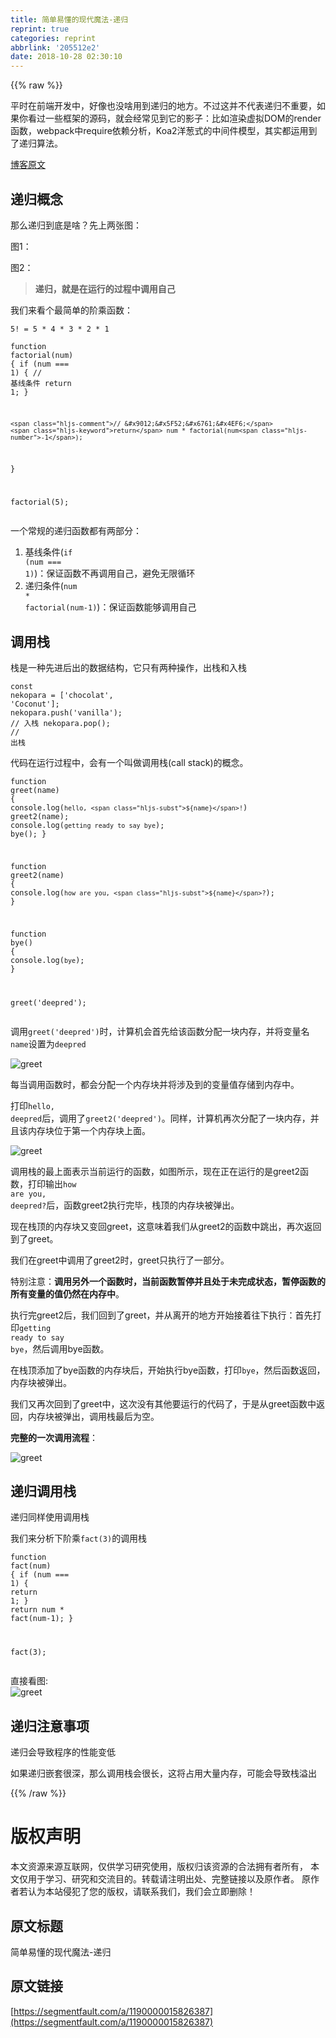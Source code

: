 ```yaml
---
title: 简单易懂的现代魔法-递归
reprint: true
categories: reprint
abbrlink: '205512e2'
date: 2018-10-28 02:30:10
---
```


{{% raw %}}
<p>&#x5E73;&#x65F6;&#x5728;&#x524D;&#x7AEF;&#x5F00;&#x53D1;&#x4E2D;&#xFF0C;&#x597D;&#x50CF;&#x4E5F;&#x6CA1;&#x5565;&#x7528;&#x5230;&#x9012;&#x5F52;&#x7684;&#x5730;&#x65B9;&#x3002;&#x4E0D;&#x8FC7;&#x8FD9;&#x5E76;&#x4E0D;&#x4EE3;&#x8868;&#x9012;&#x5F52;&#x4E0D;&#x91CD;&#x8981;&#xFF0C;&#x5982;&#x679C;&#x4F60;&#x770B;&#x8FC7;&#x4E00;&#x4E9B;&#x6846;&#x67B6;&#x7684;&#x6E90;&#x7801;&#xFF0C;&#x5C31;&#x4F1A;&#x7ECF;&#x5E38;&#x89C1;&#x5230;&#x5B83;&#x7684;&#x5F71;&#x5B50;&#xFF1A;&#x6BD4;&#x5982;&#x6E32;&#x67D3;&#x865A;&#x62DF;DOM&#x7684;render&#x51FD;&#x6570;&#xFF0C;webpack&#x4E2D;require&#x4F9D;&#x8D56;&#x5206;&#x6790;&#xFF0C;Koa2&#x6D0B;&#x8471;&#x5F0F;&#x7684;&#x4E2D;&#x95F4;&#x4EF6;&#x6A21;&#x578B;&#xFF0C;&#x5176;&#x5B9E;&#x90FD;&#x8FD0;&#x7528;&#x5230;&#x4E86;&#x9012;&#x5F52;&#x7B97;&#x6CD5;&#x3002;</p><p><a href="http://anata.me/" rel="nofollow noreferrer" target="_blank">&#x535A;&#x5BA2;&#x539F;&#x6587;</a></p><h2 id="articleHeader0">&#x9012;&#x5F52;&#x6982;&#x5FF5;</h2><p>&#x90A3;&#x4E48;&#x9012;&#x5F52;&#x5230;&#x5E95;&#x662F;&#x5565;&#xFF1F;&#x5148;&#x4E0A;&#x4E24;&#x5F20;&#x56FE;&#xFF1A;</p><p>&#x56FE;1&#xFF1A;<span class="img-wrap"><img data-src="/img/remote/1460000015826390?w=427&amp;h=540" src="https://static.alili.tech/img/remote/1460000015826390?w=427&amp;h=540" alt="" title="" style="cursor:pointer;display:inline"></span></p><p>&#x56FE;2&#xFF1A;<span class="img-wrap"><img data-src="/img/remote/1460000015826391?w=960&amp;h=600" src="https://static.alili.tech/img/remote/1460000015826391?w=960&amp;h=600" alt="" title="" style="cursor:pointer;display:inline"></span></p><blockquote><strong>&#x9012;&#x5F52;&#xFF0C;&#x5C31;&#x662F;&#x5728;&#x8FD0;&#x884C;&#x7684;&#x8FC7;&#x7A0B;&#x4E2D;&#x8C03;&#x7528;&#x81EA;&#x5DF1;</strong></blockquote><p>&#x6211;&#x4EEC;&#x6765;&#x770B;&#x4E2A;&#x6700;&#x7B80;&#x5355;&#x7684;&#x9636;&#x4E58;&#x51FD;&#x6570;&#xFF1A;</p><div class="widget-codetool" style="display:none"><div class="widget-codetool--inner"><span class="selectCode code-tool" data-toggle="tooltip" data-placement="top" title="" data-original-title="&#x5168;&#x9009;"></span> <span type="button" class="copyCode code-tool" data-toggle="tooltip" data-placement="top" data-clipboard-text="5! = 5 * 4 * 3 * 2 * 1" title="" data-original-title="&#x590D;&#x5236;"></span> <span type="button" class="saveToNote code-tool" data-toggle="tooltip" data-placement="top" title="" data-original-title="&#x653E;&#x8FDB;&#x7B14;&#x8BB0;"></span></div></div><pre class="javascript hljs"><code class="javascript" style="word-break:break-word;white-space:initial"><span class="hljs-number">5</span>! = <span class="hljs-number">5</span> * <span class="hljs-number">4</span> * <span class="hljs-number">3</span> * <span class="hljs-number">2</span> * <span class="hljs-number">1</span></code></pre><div class="widget-codetool" style="display:none"><div class="widget-codetool--inner"><span class="selectCode code-tool" data-toggle="tooltip" data-placement="top" title="" data-original-title="&#x5168;&#x9009;"></span> <span type="button" class="copyCode code-tool" data-toggle="tooltip" data-placement="top" data-clipboard-text="function factorial(num) {
    if (num === 1) { // &#x57FA;&#x7EBF;&#x6761;&#x4EF6;
        return 1;
    }

    // &#x9012;&#x5F52;&#x6761;&#x4EF6;
    return num * factorial(num-1);
}

factorial(5);" title="" data-original-title="&#x590D;&#x5236;"></span> <span type="button" class="saveToNote code-tool" data-toggle="tooltip" data-placement="top" title="" data-original-title="&#x653E;&#x8FDB;&#x7B14;&#x8BB0;"></span></div></div><pre class="javascript hljs"><code class="javascript"><span class="hljs-function"><span class="hljs-keyword">function</span> <span class="hljs-title">factorial</span>(<span class="hljs-params">num</span>) </span>{
    <span class="hljs-keyword">if</span> (num === <span class="hljs-number">1</span>) { <span class="hljs-comment">// &#x57FA;&#x7EBF;&#x6761;&#x4EF6;</span>
        <span class="hljs-keyword">return</span> <span class="hljs-number">1</span>;
    }

    <span class="hljs-comment">// &#x9012;&#x5F52;&#x6761;&#x4EF6;</span>
    <span class="hljs-keyword">return</span> num * factorial(num<span class="hljs-number">-1</span>);
}

factorial(<span class="hljs-number">5</span>);</code></pre><p>&#x4E00;&#x4E2A;&#x5E38;&#x89C4;&#x7684;&#x9012;&#x5F52;&#x51FD;&#x6570;&#x90FD;&#x6709;&#x4E24;&#x90E8;&#x5206;&#xFF1A;</p><ol><li>&#x57FA;&#x7EBF;&#x6761;&#x4EF6;(<code>if (num === 1)</code>)&#xFF1A;&#x4FDD;&#x8BC1;&#x51FD;&#x6570;&#x4E0D;&#x518D;&#x8C03;&#x7528;&#x81EA;&#x5DF1;&#xFF0C;&#x907F;&#x514D;&#x65E0;&#x9650;&#x5FAA;&#x73AF;</li><li>&#x9012;&#x5F52;&#x6761;&#x4EF6;(<code>num * factorial(num-1)</code>)&#xFF1A;&#x4FDD;&#x8BC1;&#x51FD;&#x6570;&#x80FD;&#x591F;&#x8C03;&#x7528;&#x81EA;&#x5DF1;</li></ol><h2 id="articleHeader1">&#x8C03;&#x7528;&#x6808;</h2><p>&#x6808;&#x662F;&#x4E00;&#x79CD;&#x5148;&#x8FDB;&#x540E;&#x51FA;&#x7684;&#x6570;&#x636E;&#x7ED3;&#x6784;&#xFF0C;&#x5B83;&#x53EA;&#x6709;&#x4E24;&#x79CD;&#x64CD;&#x4F5C;&#xFF0C;&#x51FA;&#x6808;&#x548C;&#x5165;&#x6808;</p><div class="widget-codetool" style="display:none"><div class="widget-codetool--inner"><span class="selectCode code-tool" data-toggle="tooltip" data-placement="top" title="" data-original-title="&#x5168;&#x9009;"></span> <span type="button" class="copyCode code-tool" data-toggle="tooltip" data-placement="top" data-clipboard-text="const nekopara = [&apos;chocolat&apos;, &apos;Coconut&apos;];
nekopara.push(&apos;vanilla&apos;); // &#x5165;&#x6808;
nekopara.pop(); // &#x51FA;&#x6808;" title="" data-original-title="&#x590D;&#x5236;"></span> <span type="button" class="saveToNote code-tool" data-toggle="tooltip" data-placement="top" title="" data-original-title="&#x653E;&#x8FDB;&#x7B14;&#x8BB0;"></span></div></div><pre class="javascript hljs"><code class="javascript"><span class="hljs-keyword">const</span> nekopara = [<span class="hljs-string">&apos;chocolat&apos;</span>, <span class="hljs-string">&apos;Coconut&apos;</span>];
nekopara.push(<span class="hljs-string">&apos;vanilla&apos;</span>); <span class="hljs-comment">// &#x5165;&#x6808;</span>
nekopara.pop(); <span class="hljs-comment">// &#x51FA;&#x6808;</span></code></pre><p>&#x4EE3;&#x7801;&#x5728;&#x8FD0;&#x884C;&#x8FC7;&#x7A0B;&#x4E2D;&#xFF0C;&#x4F1A;&#x6709;&#x4E00;&#x4E2A;&#x53EB;&#x505A;&#x8C03;&#x7528;&#x6808;(call stack)&#x7684;&#x6982;&#x5FF5;&#x3002;</p><div class="widget-codetool" style="display:none"><div class="widget-codetool--inner"><span class="selectCode code-tool" data-toggle="tooltip" data-placement="top" title="" data-original-title="&#x5168;&#x9009;"></span> <span type="button" class="copyCode code-tool" data-toggle="tooltip" data-placement="top" data-clipboard-text="function greet(name) {
    console.log(`hello, ${name}!`)
    greet2(name);
    console.log(`getting ready to say bye`);
    bye();
}

function greet2(name) {
    console.log(`how are you, ${name}?`);
}

function bye() {
    console.log(`bye`);
}

greet(&apos;deepred&apos;);" title="" data-original-title="&#x590D;&#x5236;"></span> <span type="button" class="saveToNote code-tool" data-toggle="tooltip" data-placement="top" title="" data-original-title="&#x653E;&#x8FDB;&#x7B14;&#x8BB0;"></span></div></div><pre class="javascript hljs"><code class="javascript"><span class="hljs-function"><span class="hljs-keyword">function</span> <span class="hljs-title">greet</span>(<span class="hljs-params">name</span>) </span>{
    <span class="hljs-built_in">console</span>.log(<span class="hljs-string">`hello, <span class="hljs-subst">${name}</span>!`</span>)
    greet2(name);
    <span class="hljs-built_in">console</span>.log(<span class="hljs-string">`getting ready to say bye`</span>);
    bye();
}

<span class="hljs-function"><span class="hljs-keyword">function</span> <span class="hljs-title">greet2</span>(<span class="hljs-params">name</span>) </span>{
    <span class="hljs-built_in">console</span>.log(<span class="hljs-string">`how are you, <span class="hljs-subst">${name}</span>?`</span>);
}

<span class="hljs-function"><span class="hljs-keyword">function</span> <span class="hljs-title">bye</span>(<span class="hljs-params"></span>) </span>{
    <span class="hljs-built_in">console</span>.log(<span class="hljs-string">`bye`</span>);
}

greet(<span class="hljs-string">&apos;deepred&apos;</span>);</code></pre><p>&#x8C03;&#x7528;<code>greet(&apos;deepred&apos;)</code>&#x65F6;&#xFF0C;&#x8BA1;&#x7B97;&#x673A;&#x4F1A;&#x9996;&#x5148;&#x7ED9;&#x8BE5;&#x51FD;&#x6570;&#x5206;&#x914D;&#x4E00;&#x5757;&#x5185;&#x5B58;&#xFF0C;&#x5E76;&#x5C06;&#x53D8;&#x91CF;&#x540D;<code>name</code>&#x8BBE;&#x7F6E;&#x4E3A;<code>deepred</code></p><p><span class="img-wrap"><img data-src="/img/remote/1460000015826392?w=290&amp;h=129" src="https://static.alili.tech/img/remote/1460000015826392?w=290&amp;h=129" alt="greet" title="greet" style="cursor:pointer;display:inline"></span></p><p>&#x6BCF;&#x5F53;&#x8C03;&#x7528;&#x51FD;&#x6570;&#x65F6;&#xFF0C;&#x90FD;&#x4F1A;&#x5206;&#x914D;&#x4E00;&#x4E2A;&#x5185;&#x5B58;&#x5757;&#x5E76;&#x5C06;&#x6D89;&#x53CA;&#x5230;&#x7684;&#x53D8;&#x91CF;&#x503C;&#x5B58;&#x50A8;&#x5230;&#x5185;&#x5B58;&#x4E2D;&#x3002;</p><p>&#x6253;&#x5370;<code>hello, deepred</code>&#x540E;&#xFF0C;&#x8C03;&#x7528;&#x4E86;<code>greet2(&apos;deepred&apos;)</code>&#x3002;&#x540C;&#x6837;&#xFF0C;&#x8BA1;&#x7B97;&#x673A;&#x518D;&#x6B21;&#x5206;&#x914D;&#x4E86;&#x4E00;&#x5757;&#x5185;&#x5B58;&#xFF0C;&#x5E76;&#x4E14;&#x8BE5;&#x5185;&#x5B58;&#x5757;&#x4F4D;&#x4E8E;&#x7B2C;&#x4E00;&#x4E2A;&#x5185;&#x5B58;&#x5757;&#x4E0A;&#x9762;&#x3002;</p><p><span class="img-wrap"><img data-src="/img/remote/1460000015826393?w=571&amp;h=352" src="https://static.alili.tech/img/remote/1460000015826393?w=571&amp;h=352" alt="greet" title="greet" style="cursor:pointer;display:inline"></span></p><p>&#x8C03;&#x7528;&#x6808;&#x7684;&#x6700;&#x4E0A;&#x9762;&#x8868;&#x793A;&#x5F53;&#x524D;&#x8FD0;&#x884C;&#x7684;&#x51FD;&#x6570;&#xFF0C;&#x5982;&#x56FE;&#x6240;&#x793A;&#xFF0C;&#x73B0;&#x5728;&#x6B63;&#x5728;&#x8FD0;&#x884C;&#x7684;&#x662F;greet2&#x51FD;&#x6570;&#xFF0C;&#x6253;&#x5370;&#x8F93;&#x51FA;<code>how are you, deepred?</code>&#x540E;&#xFF0C;&#x51FD;&#x6570;greet2&#x6267;&#x884C;&#x5B8C;&#x6BD5;&#xFF0C;&#x6808;&#x9876;&#x7684;&#x5185;&#x5B58;&#x5757;&#x88AB;&#x5F39;&#x51FA;&#x3002;</p><p>&#x73B0;&#x5728;&#x6808;&#x9876;&#x7684;&#x5185;&#x5B58;&#x5757;&#x53C8;&#x53D8;&#x56DE;greet&#xFF0C;&#x8FD9;&#x610F;&#x5473;&#x7740;&#x6211;&#x4EEC;&#x4ECE;greet2&#x7684;&#x51FD;&#x6570;&#x4E2D;&#x8DF3;&#x51FA;&#xFF0C;&#x518D;&#x6B21;&#x8FD4;&#x56DE;&#x5230;&#x4E86;greet&#x3002;</p><p>&#x6211;&#x4EEC;&#x5728;greet&#x4E2D;&#x8C03;&#x7528;&#x4E86;greet2&#x65F6;&#xFF0C;greet&#x53EA;&#x6267;&#x884C;&#x4E86;&#x4E00;&#x90E8;&#x5206;&#x3002;</p><p>&#x7279;&#x522B;&#x6CE8;&#x610F;&#xFF1A;<strong>&#x8C03;&#x7528;&#x53E6;&#x5916;&#x4E00;&#x4E2A;&#x51FD;&#x6570;&#x65F6;&#xFF0C;&#x5F53;&#x524D;&#x51FD;&#x6570;&#x6682;&#x505C;&#x5E76;&#x4E14;&#x5904;&#x4E8E;&#x672A;&#x5B8C;&#x6210;&#x72B6;&#x6001;&#xFF0C;&#x6682;&#x505C;&#x51FD;&#x6570;&#x7684;&#x6240;&#x6709;&#x53D8;&#x91CF;&#x7684;&#x503C;&#x4ECD;&#x7136;&#x5728;&#x5185;&#x5B58;&#x4E2D;</strong>&#x3002;</p><p>&#x6267;&#x884C;&#x5B8C;greet2&#x540E;&#xFF0C;&#x6211;&#x4EEC;&#x56DE;&#x5230;&#x4E86;greet&#xFF0C;&#x5E76;&#x4ECE;&#x79BB;&#x5F00;&#x7684;&#x5730;&#x65B9;&#x5F00;&#x59CB;&#x63A5;&#x7740;&#x5F80;&#x4E0B;&#x6267;&#x884C;&#xFF1A;&#x9996;&#x5148;&#x6253;&#x5370;<code>getting ready to say bye</code>&#xFF0C;&#x7136;&#x540E;&#x8C03;&#x7528;bye&#x51FD;&#x6570;&#x3002;</p><p>&#x5728;&#x6808;&#x9876;&#x6DFB;&#x52A0;&#x4E86;bye&#x51FD;&#x6570;&#x7684;&#x5185;&#x5B58;&#x5757;&#x540E;&#xFF0C;&#x5F00;&#x59CB;&#x6267;&#x884C;bye&#x51FD;&#x6570;&#xFF0C;&#x6253;&#x5370;<code>bye</code>&#xFF0C;&#x7136;&#x540E;&#x51FD;&#x6570;&#x8FD4;&#x56DE;&#xFF0C;&#x5185;&#x5B58;&#x5757;&#x88AB;&#x5F39;&#x51FA;&#x3002;</p><p>&#x6211;&#x4EEC;&#x53C8;&#x518D;&#x6B21;&#x56DE;&#x5230;&#x4E86;greet&#x4E2D;&#xFF0C;&#x8FD9;&#x6B21;&#x6CA1;&#x6709;&#x5176;&#x4ED6;&#x8981;&#x8FD0;&#x884C;&#x7684;&#x4EE3;&#x7801;&#x4E86;&#xFF0C;&#x4E8E;&#x662F;&#x4ECE;greet&#x51FD;&#x6570;&#x4E2D;&#x8FD4;&#x56DE;&#xFF0C;&#x5185;&#x5B58;&#x5757;&#x88AB;&#x5F39;&#x51FA;&#xFF0C;&#x8C03;&#x7528;&#x6808;&#x6700;&#x540E;&#x4E3A;&#x7A7A;&#x3002;</p><p><strong>&#x5B8C;&#x6574;&#x7684;&#x4E00;&#x6B21;&#x8C03;&#x7528;&#x6D41;&#x7A0B;</strong>&#xFF1A;</p><p><span class="img-wrap"><img data-src="/img/remote/1460000015826394?w=309&amp;h=354" src="https://static.alili.tech/img/remote/1460000015826394?w=309&amp;h=354" alt="greet" title="greet" style="cursor:pointer;display:inline"></span></p><h2 id="articleHeader2">&#x9012;&#x5F52;&#x8C03;&#x7528;&#x6808;</h2><p>&#x9012;&#x5F52;&#x540C;&#x6837;&#x4F7F;&#x7528;&#x8C03;&#x7528;&#x6808;</p><p>&#x6211;&#x4EEC;&#x6765;&#x5206;&#x6790;&#x4E0B;&#x9636;&#x4E58;<code>fact(3)</code>&#x7684;&#x8C03;&#x7528;&#x6808;</p><div class="widget-codetool" style="display:none"><div class="widget-codetool--inner"><span class="selectCode code-tool" data-toggle="tooltip" data-placement="top" title="" data-original-title="&#x5168;&#x9009;"></span> <span type="button" class="copyCode code-tool" data-toggle="tooltip" data-placement="top" data-clipboard-text="function fact(num) {
   if (num === 1) { 
       return 1;
   }
   return num * fact(num-1);
}

fact(3);" title="" data-original-title="&#x590D;&#x5236;"></span> <span type="button" class="saveToNote code-tool" data-toggle="tooltip" data-placement="top" title="" data-original-title="&#x653E;&#x8FDB;&#x7B14;&#x8BB0;"></span></div></div><pre class="javascript hljs"><code class="javascript"><span class="hljs-function"><span class="hljs-keyword">function</span> <span class="hljs-title">fact</span>(<span class="hljs-params">num</span>) </span>{
   <span class="hljs-keyword">if</span> (num === <span class="hljs-number">1</span>) { 
       <span class="hljs-keyword">return</span> <span class="hljs-number">1</span>;
   }
   <span class="hljs-keyword">return</span> num * fact(num<span class="hljs-number">-1</span>);
}

fact(<span class="hljs-number">3</span>);</code></pre><p>&#x76F4;&#x63A5;&#x770B;&#x56FE;:<br><span class="img-wrap"><img data-src="/img/remote/1460000015826395?w=697&amp;h=399" src="https://static.alili.tech/img/remote/1460000015826395?w=697&amp;h=399" alt="greet" title="greet" style="cursor:pointer;display:inline"></span></p><h2 id="articleHeader3">&#x9012;&#x5F52;&#x6CE8;&#x610F;&#x4E8B;&#x9879;</h2><p>&#x9012;&#x5F52;&#x4F1A;&#x5BFC;&#x81F4;&#x7A0B;&#x5E8F;&#x7684;&#x6027;&#x80FD;&#x53D8;&#x4F4E;</p><p>&#x5982;&#x679C;&#x9012;&#x5F52;&#x5D4C;&#x5957;&#x5F88;&#x6DF1;&#xFF0C;&#x90A3;&#x4E48;&#x8C03;&#x7528;&#x6808;&#x4F1A;&#x5F88;&#x957F;&#xFF0C;&#x8FD9;&#x5C06;&#x5360;&#x7528;&#x5927;&#x91CF;&#x5185;&#x5B58;&#xFF0C;&#x53EF;&#x80FD;&#x4F1A;&#x5BFC;&#x81F4;&#x6808;&#x6EA2;&#x51FA;</p>
{{% /raw %}}

# 版权声明
本文资源来源互联网，仅供学习研究使用，版权归该资源的合法拥有者所有，
本文仅用于学习、研究和交流目的。转载请注明出处、完整链接以及原作者。
原作者若认为本站侵犯了您的版权，请联系我们，我们会立即删除！

## 原文标题
简单易懂的现代魔法-递归

## 原文链接
[https://segmentfault.com/a/1190000015826387](https://segmentfault.com/a/1190000015826387)

